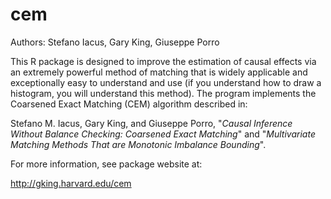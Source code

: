 cem
===

Authors:  Stefano Iacus, Gary King, Giuseppe Porro

This R package is designed to improve the estimation of causal effects via an extremely powerful method of matching that is widely applicable and exceptionally easy to understand and use (if you understand how to draw a histogram, you will understand this method). The program implements the Coarsened Exact Matching (CEM) algorithm described in:

Stefano M. Iacus, Gary King, and Giuseppe Porro, "*Causal Inference Without Balance Checking: Coarsened Exact Matching*" and "*Multivariate Matching Methods That are Monotonic Imbalance Bounding*".

For more information, see package website at:

http://gking.harvard.edu/cem
